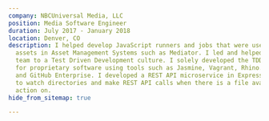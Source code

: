 ```yaml
---
company: NBCUniversal Media, LLC
position: Media Software Engineer
duration: July 2017 - January 2018
location: Denver, CO
description: I helped develop JavaScript runners and jobs that were used to manage
  assets in Asset Management Systems such as Mediator. I led and helped move the engineering
  team to a Test Driven Development culture. I solely developed the TDD environment
  for proprietary software using tools such as Jasmine, Vagrant, Rhino.js, Jenkins
  and GitHub Enterprise. I developed a REST API microservice in Express.js and MongoDB
  to watch directories and make REST API calls when there is a file available to take
  action on.
hide_from_sitemap: true

---
```


